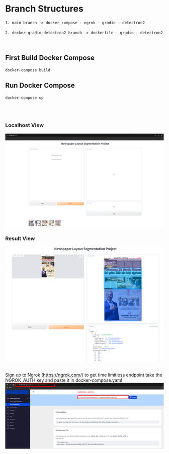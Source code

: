 
# Branch Structures
    1. main branch -> docker_compose - ngrok - gradio - detectron2
    
    2. docker-gradio-detectron2 branch -> dockerfile - gradio - detectron2 

<br> 

## First Build Docker Compose 

```
docker-compose build
```

## Run Docker Compose

```
docker-compose up
```
<br><br>

### Localhost View
![Screenshot](screenshots/localhost_view.png)

### Result View
![Screenshot](screenshots/result_view.png)
<br><br>


Sign up to Ngrok (https://ngrok.com/) to get time limitless endpoint 
take the NGROK_AUTH key and paste it in docker-compose.yaml
![Screenshot](screenshots/ngrok_web.png)
